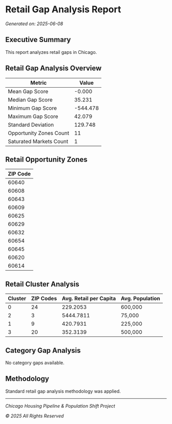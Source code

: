 # Retail Gap Analysis Report

*Generated on: 2025-06-08*

## Executive Summary

This report analyzes retail gaps in Chicago.

## Retail Gap Analysis Overview

| Metric | Value |
|--------|-------|
| Mean Gap Score | -0.000 |
| Median Gap Score | 35.231 |
| Minimum Gap Score | -544.478 |
| Maximum Gap Score | 42.079 |
| Standard Deviation | 129.748 |
| Opportunity Zones Count | 11 |
| Saturated Markets Count | 1 |


## Retail Opportunity Zones

| ZIP Code |
|----------|
| 60640 |
| 60608 |
| 60643 |
| 60609 |
| 60625 |
| 60629 |
| 60632 |
| 60654 |
| 60645 |
| 60620 |
| 60614 |


## Retail Cluster Analysis

| Cluster | ZIP Codes | Avg. Retail per Capita | Avg. Population |
|---------|-----------|------------------------|-----------------|
| 0 | 24 | 229.2053 | 600,000 |
| 2 | 3 | 5444.7811 | 75,000 |
| 1 | 9 | 420.7931 | 225,000 |
| 3 | 20 | 352.3139 | 500,000 |


## Category Gap Analysis

No category gaps available.


## Methodology

Standard retail gap analysis methodology was applied.


---

*Chicago Housing Pipeline & Population Shift Project*

*© 2025 All Rights Reserved*
